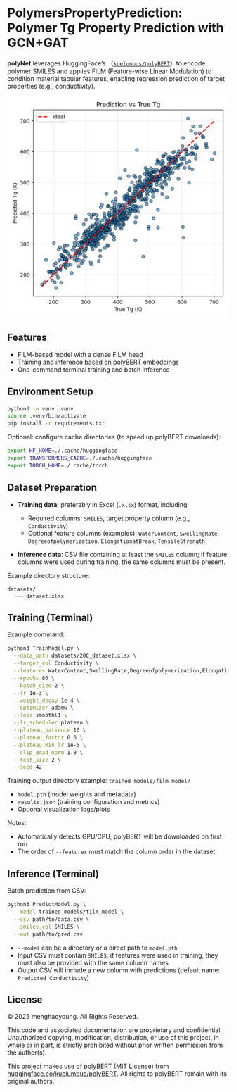 

# PolymersPropertyPrediction: Polymer Tg Property Prediction with GCN+GAT

**polyNet** leverages HuggingFace’s （[`kuelumbus/polyBERT`](https://huggingface.co/kuelumbus/polyBERT)）to encode polymer SMILES and applies FiLM (Feature-wise Linear Modulation) to condition material tabular features, enabling regression prediction of target properties (e.g., conductivity).

![Pipeline](output.png)

## Features

* FiLM-based model with a dense FiLM head
* Training and inference based on polyBERT embeddings
* One-command terminal training and batch inference

## Environment Setup

```bash
python3 -m venv .venv
source .venv/bin/activate
pip install -r requirements.txt
```

Optional: configure cache directories (to speed up polyBERT downloads):

```bash
export HF_HOME=./.cache/huggingface
export TRANSFORMERS_CACHE=./.cache/huggingface
export TORCH_HOME=./.cache/torch
```

## Dataset Preparation

* **Training data**: preferably in Excel (`.xlsx`) format, including:

  * Required columns: `SMILES`, target property column (e.g., `Conductivity`)
  * Optional feature columns (examples): `WaterContent`, `SwellingRate`, `Degreeofpolymerization`, `ElongationatBreak`, `TensileStrength`
* **Inference data**: CSV file containing at least the `SMILES` column; if feature columns were used during training, the same columns must be present.

Example directory structure:

```
datasets/
  └── dataset.xlsx
```

## Training (Terminal)

Example command:

```bash
python3 TrainModel.py \
  --data_path datasets/20C_dataset.xlsx \
  --target_col Conductivity \
  --features WaterContent,SwellingRate,Degreeofpolymerization,ElongationatBreak,TensileStrength \
  --epochs 80 \
  --batch_size 2 \
  --lr 1e-3 \
  --weight_decay 1e-4 \
  --optimizer adamw \
  --loss smoothl1 \
  --lr_scheduler plateau \
  --plateau_patience 10 \
  --plateau_factor 0.6 \
  --plateau_min_lr 1e-5 \
  --clip_grad_norm 1.0 \
  --test_size 2 \
  --seed 42
```

Training output directory example: `trained_models/film_model/`

* `model.pth` (model weights and metadata)
* `results.json` (training configuration and metrics)
* Optional visualization logs/plots

Notes:

* Automatically detects GPU/CPU; polyBERT will be downloaded on first run
* The order of `--features` must match the column order in the dataset

## Inference (Terminal)

Batch prediction from CSV:

```bash
python3 PredictModel.py \
  --model trained_models/film_model \
  --csv path/to/data.csv \
  --smiles_col SMILES \
  --out path/to/pred.csv
```

* `--model` can be a directory or a direct path to `model.pth`
* Input CSV must contain `SMILES`; if features were used in training, they must also be provided with the same column names
* Output CSV will include a new column with predictions (default name: `Predicted_Conductivity`)

## License

© 2025 menghaoyoung. All Rights Reserved.

This code and associated documentation are proprietary and confidential.
Unauthorized copying, modification, distribution, or use of this project, in whole or in part, is strictly prohibited without prior written permission from the author(s).

This project makes use of polyBERT (MIT License) from [huggingface.co/kuelumbus/polyBERT](https://huggingface.co/kuelumbus/polyBERT). All rights to polyBERT remain with its original authors.